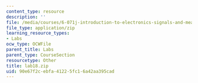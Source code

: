 ```yaml
---
content_type: resource
description: ''
file: /media/courses/6-071j-introduction-to-electronics-signals-and-measurement-spring-2006/90e67f2cebfa41225fc16a42aa395cad_lab18.zip
file_type: application/zip
learning_resource_types:
- Labs
ocw_type: OCWFile
parent_title: Labs
parent_type: CourseSection
resourcetype: Other
title: lab18.zip
uid: 90e67f2c-ebfa-4122-5fc1-6a42aa395cad
---
```

